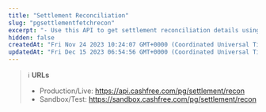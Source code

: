```yaml
---
title: "Settlement Reconciliation"
slug: "pgsettlementfetchrecon"
excerpt: "- Use this API to get settlement reconciliation details using Settlement ID, settlement UTR or date range.\n- This API will return events for the settlement IDs you want"
hidden: false
createdAt: "Fri Nov 24 2023 10:24:07 GMT+0000 (Coordinated Universal Time)"
updatedAt: "Fri Dec 15 2023 06:54:56 GMT+0000 (Coordinated Universal Time)"
---
```

> ℹ️ **URLs**
> 
> - Production/Live: <https://api.cashfree.com/pg/settlement/recon>
> - Sandbox/Test: <https://sandbox.cashfree.com/pg/settlement/recon>
